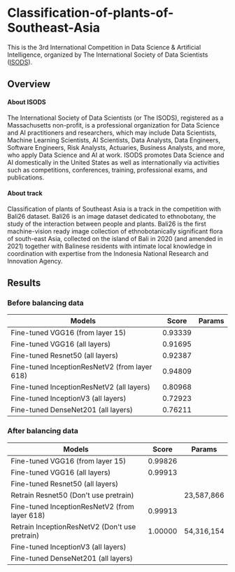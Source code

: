 # Classification-of-plants-of-Southeast-Asia
This is the 3rd International Competition in Data Science & Artificial Intelligence, organized by The International Society of Data Scientists ([ISODS](https://www.isods.org/about-the-society)).
## Overview
#### About ISODS
The International Society of Data Scientists (or The ISODS), registered as a Massachusetts non-profit, is a professional organization for Data Science and AI practitioners and researchers, which may include Data Scientists, Machine Learning Scientists, AI Scientists, Data Analysts, Data Engineers, Software Engineers, Risk Analysts, Actuaries, Business Analysts, and more, who apply Data Science and AI at work. ISODS promotes Data Science and AI domestically in the United States as well as internationally via activities such as competitions, conferences, training, professional exams, and publications.
#### About track
Classification of plants of Southeast Asia is a track in the competition with Bali26 dataset. Bali26 is an image dataset dedicated to ethnobotany, the study of the interaction between people and plants. Bali26 is the first machine-vision ready image collection of ethnobotanically significant flora of south-east Asia, collected on the island of Bali in 2020 (and amended in 2021) together with Balinese residents with intimate local knowledge in coordination with expertise from the Indonesia National Research and Innovation Agency.

## Results
### Before balancing data
Models  | Score | Params
------------- | ------------- | ------------
Fine-tuned VGG16 (from layer 15)  | 0.93339 | 
Fine-tuned VGG16 (all layers)   | 0.91695 | 
Fine-tuned Resnet50 (all layers)   | 0.92387 | 
Fine-tuned InceptionResNetV2 (from layer 618)   | 0.94809 | 
Fine-tuned InceptionResNetV2 (all layers)   | 0.80968 | 
Fine-tuned InceptionV3 (all layers)   | 0.72923 |
Fine-tuned DenseNet201 (all layers)   | 0.76211 | 

### After balancing data

Models  | Score | Params
------------- | ------------- | ------------
Fine-tuned VGG16 (from layer 15)  | 0.99826 |  
Fine-tuned VGG16 (all layers)   | 0.99913 | 
Fine-tuned Resnet50 (all layers)   |  | 
Retrain Resnet50 (Don't use pretrain) | |23,587,866
Fine-tuned InceptionResNetV2 (from layer 618)   | 0.99913 | 
Retrain InceptionResNetV2  (Don't use pretrain)  | 1.00000 | 54,316,154
Fine-tuned InceptionV3 (all layers)   |  |
Fine-tuned DenseNet201 (all layers)   |  | 
